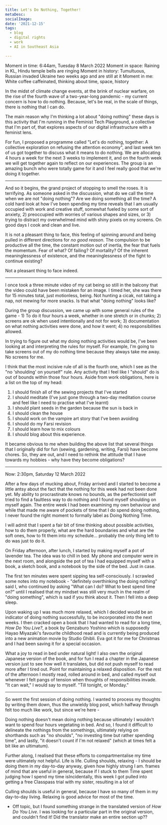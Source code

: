 ```yaml
---
title: Let's Do Nothing, Together!
metaDesc: 
socialImage:  
date: '2021-12-15'
tags:
  - blog
  - digital rights
  - work
  - AI in Southeast Asia
  
--- 
```


Moment in time: 6:44am, Tuesday 8 March 2022
Moment in space: Raining in KL, Hindu temple bells are ringing
Moment in history: Tumultuous, Russian invaded Ukraine two weeks ago and are still at it
Moment in me: White coffee caffeinated, thinking about time, space, history

In the midst of climate change events, at the brink of nuclear warfare, on the rise of the fourth wave of a two-year-long pandemic - my current concern is how to do nothing. Because, let's be real, in the scale of things, there is nothing that I can do.   

The main reason why I'm thinking a lot about "doing nothing" these days is this activity that I'm running in the Feminist Tech Playground, a collective that I'm part of, that explores aspects of our digital infrastructure with a feminist lens.  

For fun, I proposed a programme called "Let's do nothing, together: A collective exploration on refusing the attention economy", and last week ten of us got together to discuss what it means to do nothing. We are allocating 4 hours a week for the next 3 weeks to implement it, and on the fourth week we will get together again to reflect on our experiences. The group is an amazing bunch who were totally game for it and I feel really good that we're doing it together. 

---

And so it begins, the grand project of stopping to smell the roses. It is terrifying. As someone asked in the discussion, what do we call the time when we are not "doing nothing"? Are we doing something all the time? A cold hard look at how I've been spending my time reveals that I am usually occupied with work and creative stuff, somewhat fueled by some sort of anxiety, 2) preoccupied with worries of various shapes and sizes, or 3) trying to distract my overwhelmed mind with shiny pixels on my screens. On good days I cook and clean and live.  

It is not a pleasant thing to face, this feeling of spinning around and being pulled in different directions for *no good reason*. The compulsion to be productive all the time, the constant motion out of inertia, the fear that fuels the momentum. Fear of what? Of failing? Of mortality? Of the inherent meaninglessness of existence, and the meaninglessness of the fight to continue existing? 

Not a pleasant thing to face indeed. 

---

I once took a three minute video of my cat being so still in the balcony that the video could have been mistaken for an image. I timed her, she was there for 15 minutes total, just motionless, being. Not hunting a cicak, not taking a nap, not mewing for more snacks. Is that what "doing nothing" looks like? 

During the group discussion, we came up with some general rules of the game - 1) To do it four hours a week, whether in one stretch or in chunks; 2) screens are ok when used intentionally and not for work; 3) documentation on what nothing activities were done, and how it went; 4) no responsibilities allowed. 

In trying to figure out what my doing nothing activities would be, I've been looking at and interpreting the rules for myself. For example, I'm going to take screens out of my do nothing time because they always take me away. No screens for me. 

I think that the most incisive rule of all is the fourth one, which I see as the "no 'shoulding' on yourself" rule. Any activity that I feel like I "should" do is out of bounds within those four hours. Aside from work obligations, here is a list on the top of my head:
1. I should finish all of the sewing projects that I've started
2. I should meditate (I've just gone through a two-day meditation course and feel like I need to practise what I've learnt)
3. I should plant seeds in the garden because the sun is back in
4. I should clean the house
5. I should work on the vampire art story that I've been avoiding
6. I should do my Farsi revision
7. I should learn how to mix colours
8. I should blog about this experience.

It became obvious to me when building the above list that several things that I originally did for fun (sewing, gardening, writing, Farsi) have become chores. So, they are out, and I need to rethink the attitude that I have towards my hobbies - why have they become obligations? 

---

Now: 2:30pm, Saturday 12 March 2022

After a few days of mucking about, Friday arrived and I started to become a little antsy about the fact that the nothing for this week had not been done yet. My ability to procrastinate knows no bounds, as the perfectionist self tried to find a faultless way to do nothing and I found myself shoulding on myself again. The entire week I had been examining my own behaviour and while that made me aware of pockets of time that I do spend doing nothing, I never found the right moment to formally label as Doing Nothing Time. 

I will admit that I spent a fair bit of time thinking about possible activities, how to do them properly, what are the hard boundaries and what are the soft ones, how to fit them into my schedule... probably the only thing left to do was just to do it. 

On Friday afternoon, after lunch, I started by making myself a pot of lavender tea. The idea was to chill in bed. My phone and computer were in the next room, and alongside the pot of tea I had equipped myself with a book, a sketch book, and a notebook by the side of the bed. Just in case. 

The first ten minutes were spent sipping tea self-consciously. I scrawled some notes into my notebook - "definitely overthinking the doing nothing" said I, who continued by asking "What can I do? What to best spend time on?" until I realised that my mindset was still very much in the realm of "doing something", which is sad if you think about it. Then I fell into a deep sleep. 

Upon waking up I was much more relaxed, which I decided would be an indicator of doing nothing successfully, to be incorporated into the next weeks. I then cracked open a book that I had wanted to read for a long time, *How Do You Live?*, a book by Genzaburo Yoshino which is supposedly Hayao Miyazaki's favourite childhood read and is currently being produced into a new animation movie by Studio Ghibli. Eva got it for me for Christmas and I had been saving it for a special occasion. 

What a joy to read in bed under natural light! I also own the original Japanese version of the book, and for fun I read a chapter in the Japanese version just to see how well it translates, but did not push myself to read more after I tired out. Point for maintaining a relaxed disposition. For the rest of the afternoon I mostly read, rolled around in bed, and called myself out whenever I felt pangs of tension when thoughts of responsibilities invade. "It can wait," I would say to myself. "Till tonight, or Monday."

---

So went the first session of doing nothing. I wanted to process my thoughts by writing them down, thus the unwieldy blog post, which halfway through felt too much like work, but since we're here - 

Doing nothing doesn't mean doing nothing because ultimately I wouldn't want to spend four hours vegetating in bed. And so, I found it difficult to delineate the nothings from the somethings, ultimately relying on shorthands such as "no shoulds", "no investing time but rather spending time", and lastly, "it doesn't count if I'm not relaxed" (which at times felt a bit like an ultimatum).   

Further along, I realised that these efforts to compartmentalise my time were ultimately not helpful. Life is life. Culling shoulds, relaxing - I should be doing them in my day-to-day anyway, given how highly strung I am. frames of mind that are useful in general, because if I stuck to them  Time spent judging how I spend my time isIncidentally, this week I got pulled into getting a free Classpass trial with my sister, resulting in a lot of 

Culling shoulds is useful in general, because I have so many of them in my day-to-day living. Relaxing is good advice for most of the time. 

- Off topic, but I found something strange in the translated version of *How Do You Live*. I was looking for a particular part in the original version, and couldn't find it! Did the translator make an entire section up??  